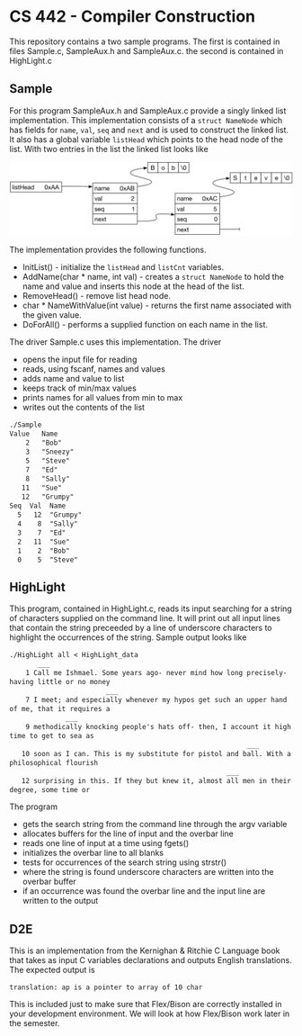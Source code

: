 # CS 442 - Compiler Construction


This repository contains a two sample programs. The first is contained in files Sample.c, SampleAux.h and SampleAux.c. the second is contained in HighLight.c

## Sample

For this program SampleAux.h and SampleAux.c provide a singly linked list implementation. This implementation consists of a ``struct NameNode`` which has fields for ``name``, ``val``, ``seq`` and ``next`` and is used to construct the linked list. It also has a global variable ``listHead`` which points to the head node of the list. With two entries in the list the linked list looks like

![SampleAux](Sample.png)

The implementation provides the following functions.

* InitList() - initialize the ``listHead`` and ``listCnt`` variables.
* AddName(char * name, int val) - creates a ``struct NameNode`` to hold the name and value and inserts this node at the head of the list. 
* RemoveHead() - remove list head node.
* char * NameWithValue(int value) - returns the first name associated with the given value.
* DoForAll() - performs a supplied function on each name in the list.

The driver Sample.c uses this implementation. The driver 

* opens the input file for reading
* reads, using fscanf, names and values
* adds name and value to list
* keeps track of min/max values
* prints names for all values from min to max
* writes out the contents of the list

```
./Sample
Value   Name
    2   "Bob"
    3   "Sneezy"
    5   "Steve"
    7   "Ed"
    8   "Sally"
   11   "Sue"
   12   "Grumpy"
Seq  Val  Name
  5   12  "Grumpy"
  4    8  "Sally"
  3    7  "Ed"
  2   11  "Sue"
  1    2  "Bob"
  0    5  "Steve"
```

## HighLight

This program, contained in HighLight.c, reads its input searching for a string of characters supplied on the command line. It will print out all input lines that contain the string preceeded by a line of underscore characters to highlight the occurrences of the string. Sample output looks like

```
./HighLight all < HighLight_data
       ___
    1 Call me Ishmael. Some years ago- never mind how long precisely- having little or no money
                        ___
    7 I meet; and especially whenever my hypos get such an upper hand of me, that it requires a 
              ___
    9 methodically knocking people's hats off- then, I account it high time to get to sea as 
                                                           ___
   10 soon as I can. This is my substitute for pistol and ball. With a philosophical flourish 
                                                      ___
   12 surprising in this. If they but knew it, almost all men in their degree, some time or 
```

The program

* gets the search string from the command line through the argv variable
* allocates buffers for the line of input and the overbar line
* reads one line of input at a time using fgets()
* initializes the overbar line to all blanks
* tests for occurrences of the search string using strstr()
* where the string is found underscore characters are written into the overbar buffer
* if an occurrence was found the overbar line and the input line are written to the output

## D2E

This is an implementation from the Kernighan & Ritchie C Language book that takes as input C variables declarations and outputs English translations. The expected output is

```
translation: ap is a pointer to array of 10 char
```

This is included just to make sure that Flex/Bison are correctly installed in your development environment. We will look at how Flex/Bison work later in the semester. 
